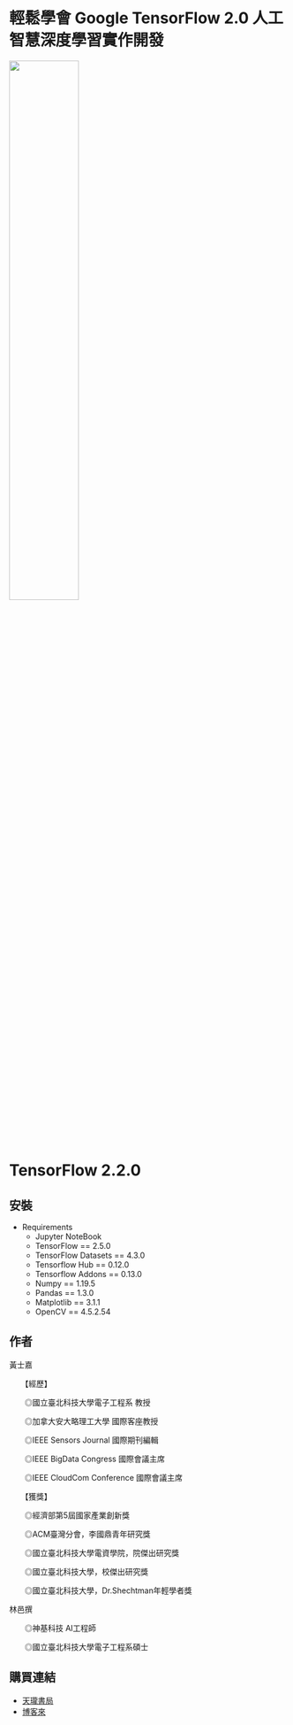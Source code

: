 # 輕鬆學會 Google TensorFlow 2.0 人工智慧深度學習實作開發 

<img src="https://raw.githubusercontent.com/taipeitechmmslab/MMSLAB-TF2/master/Cover.jpg" width="50%" height="50%"/>

# TensorFlow 2.2.0
##  安裝

- Requirements
    - Jupyter NoteBook
    - TensorFlow == 2.5.0
    - TensorFlow Datasets == 4.3.0
    - Tensorflow Hub == 0.12.0
    - Tensorflow Addons == 0.13.0
    - Numpy == 1.19.5
    - Pandas == 1.3.0
    - Matplotlib == 3.1.1
    - OpenCV == 4.5.2.54

## 作者
黃士嘉

　　【經歷】

　　◎國立臺北科技大學電子工程系 教授

　　◎加拿大安大略理工大學 國際客座教授

　　◎IEEE Sensors Journal 國際期刊編輯

　　◎IEEE BigData Congress 國際會議主席

　　◎IEEE CloudCom Conference 國際會議主席

　　【獲獎】

　　◎經濟部第5屆國家產業創新獎

　　◎ACM臺灣分會，李國鼎青年研究獎

　　◎國立臺北科技大學電資學院，院傑出研究獎

　　◎國立臺北科技大學，校傑出研究獎

　　◎國立臺北科技大學，Dr.Shechtman年輕學者獎


林邑撰

　　◎神基科技 AI工程師

　　◎國立臺北科技大學電子工程系碩士



## 購買連結

- [天瓏書局](https://www.tenlong.com.tw/products/9789864345540?list_name=lv)
- [博客來](https://www.books.com.tw/products/0010882877?loc=P_0001_001)

